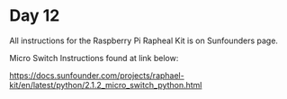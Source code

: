 # Day 12

All instructions for the Raspberry Pi Rapheal Kit is on Sunfounders page.

Micro Switch Instructions found at link below:

https://docs.sunfounder.com/projects/raphael-kit/en/latest/python/2.1.2_micro_switch_python.html
